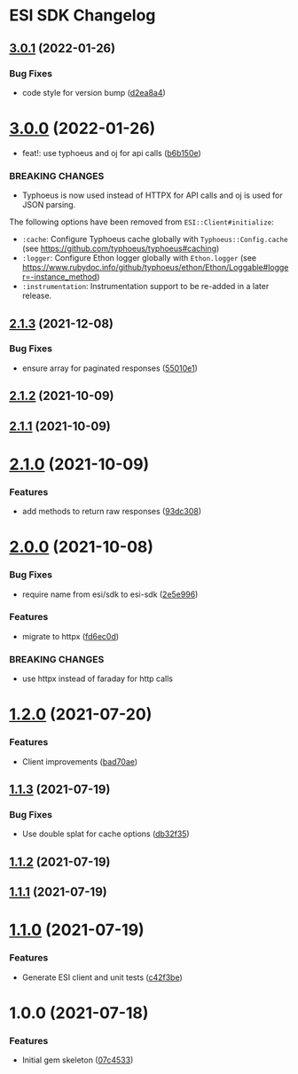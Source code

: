 # ESI SDK Changelog

## [3.0.1](https://github.com/bokoboshahni/esi-sdk-ruby/compare/v3.0.0...v3.0.1) (2022-01-26)


### Bug Fixes

* code style for version bump ([d2ea8a4](https://github.com/bokoboshahni/esi-sdk-ruby/commit/d2ea8a431ecfe9bea494ff50a760b8db18d01d6e))

# [3.0.0](https://github.com/bokoboshahni/esi-sdk-ruby/compare/v2.1.3...v3.0.0) (2022-01-26)


* feat!: use typhoeus and oj for api calls ([b6b150e](https://github.com/bokoboshahni/esi-sdk-ruby/commit/b6b150eff93889415ddca98d497c437470030e09))


### BREAKING CHANGES

* Typhoeus is now used instead of HTTPX for API calls and
oj is used for JSON parsing.

The following options have been removed from `ESI::Client#initialize`:

- `:cache`: Configure Typhoeus cache globally with
  `Typhoeus::Config.cache`
  (see https://github.com/typhoeus/typhoeus#caching)
- `:logger`: Configure Ethon logger globally with `Ethon.logger`
  (see https://www.rubydoc.info/github/typhoeus/ethon/Ethon/Loggable#logger=-instance_method)
- `:instrumentation`: Instrumentation support to be re-added in a later
  release.

## [2.1.3](https://github.com/bokoboshahni/esi-sdk-ruby/compare/v2.1.2...v2.1.3) (2021-12-08)


### Bug Fixes

* ensure array for paginated responses ([55010e1](https://github.com/bokoboshahni/esi-sdk-ruby/commit/55010e18029e19b652d8c03eb90000fba186be98))

## [2.1.2](https://github.com/bokoboshahni/esi-sdk-ruby/compare/v2.1.1...v2.1.2) (2021-10-09)

## [2.1.1](https://github.com/bokoboshahni/esi-sdk-ruby/compare/v2.1.0...v2.1.1) (2021-10-09)

# [2.1.0](https://github.com/bokoboshahni/esi-sdk-ruby/compare/v2.0.0...v2.1.0) (2021-10-09)


### Features

* add methods to return raw responses ([93dc308](https://github.com/bokoboshahni/esi-sdk-ruby/commit/93dc3082cf06b0b4e42e17e3de77c9e05e3345b5))

# [2.0.0](https://github.com/bokoboshahni/esi-sdk-ruby/compare/v1.2.0...v2.0.0) (2021-10-08)


### Bug Fixes

* require name from esi/sdk to esi-sdk ([2e5e996](https://github.com/bokoboshahni/esi-sdk-ruby/commit/2e5e9966343baef91bd037579607bb562edce301))


### Features

* migrate to httpx ([fd6ec0d](https://github.com/bokoboshahni/esi-sdk-ruby/commit/fd6ec0d6910805215efceb80a5361dc4d72b9599))


### BREAKING CHANGES

* use httpx instead of faraday for http calls

# [1.2.0](https://github.com/bokoboshahni/esi-sdk-ruby/compare/v1.1.3...v1.2.0) (2021-07-20)


### Features

* Client improvements ([bad70ae](https://github.com/bokoboshahni/esi-sdk-ruby/commit/bad70ae4d97b8b0f93019b5b4dac73f97aad7dc0))

## [1.1.3](https://github.com/bokoboshahni/esi-sdk-ruby/compare/v1.1.2...v1.1.3) (2021-07-19)


### Bug Fixes

* Use double splat for cache options ([db32f35](https://github.com/bokoboshahni/esi-sdk-ruby/commit/db32f35fe1737af8a856720366829d2da8a036de))

## [1.1.2](https://github.com/bokoboshahni/esi-sdk-ruby/compare/v1.1.1...v1.1.2) (2021-07-19)

## [1.1.1](https://github.com/bokoboshahni/esi-sdk-ruby/compare/v1.1.0...v1.1.1) (2021-07-19)

# [1.1.0](https://github.com/bokoboshahni/esi-sdk-ruby/compare/v1.0.0...v1.1.0) (2021-07-19)


### Features

* Generate ESI client and unit tests ([c42f3be](https://github.com/bokoboshahni/esi-sdk-ruby/commit/c42f3beb9da9c905b24e0c1779d21bd43f8a054f))

# 1.0.0 (2021-07-18)


### Features

* Initial gem skeleton ([07c4533](https://github.com/bokoboshahni/esi-sdk-ruby/commit/07c4533a1a4d25c1025248280eb9da5f1e913021))
